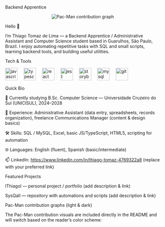 Backend Apprentice
<p align="center"> <!-- Try to render the snake.svg first (as an SVG object). If it fails to load, the object fallback will show the Pac-Man image. --> <object type="image/svg+xml" data="./output/snake.svg" aria-label="Snake animation" style="max-width:100%;height:auto;"> <!-- Fallback (if SVG can't be shown) --> <picture> <source media="(prefers-color-scheme: dark)" srcset="./output/pacman-contribution-graph-dark.svg"> <source media="(prefers-color-scheme: light)" srcset="./output/pacman-contribution-graph.svg"> <img src="./output/pacman-contribution-graph.svg" alt="Pac-Man contribution graph" style="max-width:100%;height:auto;"/> </picture> </object> </p>
<div align="center">

</div>
Hello 👋

I’m Thiago Tomaz de Lima — a Backend Apprentice / Administrative Assistant and Computer Science student based in Guarulhos, São Paulo, Brazil. I enjoy automating repetitive tasks with SQL and small scripts, learning backend tools, and building useful utilities.

Tech & Tools
<p align="left"> <img src="https://cdn.jsdelivr.net/gh/devicons/devicon/icons/javascript/javascript-original.svg" height="40" alt="javascript" /> <img width="12" /> <img src="https://cdn.jsdelivr.net/gh/devicons/devicon/icons/typescript/typescript-original.svg" height="40" alt="typescript" /> <img width="12" /> <img src="https://cdn.jsdelivr.net/gh/devicons/devicon/icons/react/react-original.svg" height="40" alt="react" /> <img width="12" /> <img src="https://cdn.jsdelivr.net/gh/devicons/devicon/icons/jest/jest-plain.svg" height="40" alt="jest" /> <img width="12" /> <img src="https://cdn.jsdelivr.net/gh/devicons/devicon/icons/storybook/storybook-original.svg" height="40" alt="storybook" /> <img width="12" /> <img src="https://cdn.jsdelivr.net/gh/devicons/devicon/icons/mysql/mysql-original.svg" height="40" alt="mysql" /> <img width="12" /> <img src="https://cdn.jsdelivr.net/gh/devicons/devicon/icons/git/git-original.svg" height="40" alt="git" /> </p>
Quick Bio

🔭 Currently studying B.Sc. Computer Science — Universidade Cruzeiro do Sul (UNICISUL), 2024–2028

💼 Experience: Administrative Assistant (data entry, spreadsheets, records organization), freelance Communications Manager (content & design basics)

🛠️ Skills: SQL / MySQL, Excel, basic JS/TypeScript, HTML5, scripting for automation

🌐 Languages: English (fluent), Spanish (basic/intermediate)

📫 LinkedIn: https://www.linkedin.com/in/thiago-tomaz-4769322a8 (replace with your preferred link)

Featured Projects

IThiagol — personal project / portfolio (add description & link)

SysQall — repository with automations and scripts (add description & link)

Pac-Man contribution graphs (light & dark)

The Pac-Man contribution visuals are included directly in the README and will switch based on the reader’s color scheme:
